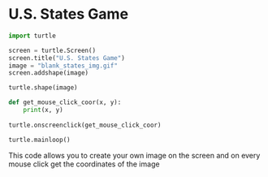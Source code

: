 # U.S. States Game

```python
import turtle

screen = turtle.Screen()
screen.title("U.S. States Game")
image = "blank_states_img.gif"
screen.addshape(image)

turtle.shape(image)

def get_mouse_click_coor(x, y):
    print(x, y)
    
turtle.onscreenclick(get_mouse_click_coor)

turtle.mainloop()
```

This code allows you to create your own image on the screen and on every mouse click get the coordinates of the image
